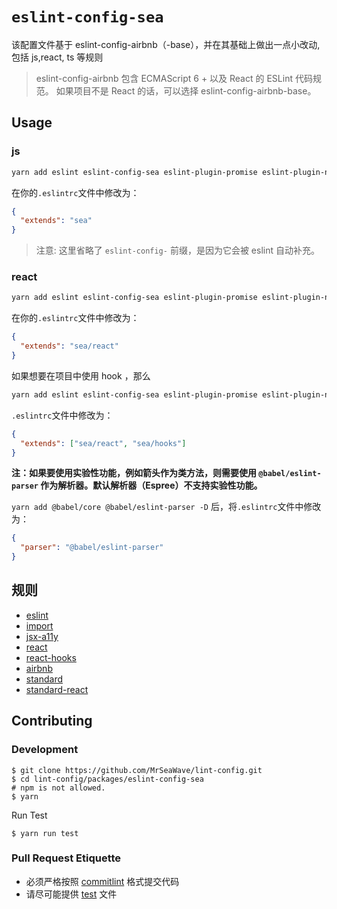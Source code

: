 # `eslint-config-sea`

该配置文件基于 eslint-config-airbnb（-base），并在其基础上做出一点小改动,
包括 js,react, ts 等规则

> eslint-config-airbnb 包含 ECMAScript 6 + 以及 React 的 ESLint 代码规范。
> 如果项目不是 React 的话，可以选择 eslint-config-airbnb-base。

## Usage

### js

```bash
yarn add eslint eslint-config-sea eslint-plugin-promise eslint-plugin-node eslint-plugin-import -D
```

在你的`.eslintrc`文件中修改为：

```json
{
  "extends": "sea"
}
```

> 注意: 这里省略了 `eslint-config-` 前缀，是因为它会被 eslint 自动补充。

### react

```bash
yarn add eslint eslint-config-sea eslint-plugin-promise eslint-plugin-node eslint-plugin-import eslint-plugin-jsx-a11y eslint-plugin-react -D
```

在你的`.eslintrc`文件中修改为：

```json
{
  "extends": "sea/react"
}
```

如果想要在项目中使用 hook ，那么

```bash
yarn add eslint eslint-config-sea eslint-plugin-promise eslint-plugin-node eslint-plugin-import eslint-plugin-jsx-a11y eslint-plugin-react eslint-plugin-react-hooks -D
```

`.eslintrc`文件中修改为：

```json
{
  "extends": ["sea/react", "sea/hooks"]
}
```

**注：如果要使用实验性功能，例如箭头作为类方法，则需要使用 `@babel/eslint-parser` 作为解析器。默认解析器（Espree）不支持实验性功能。**

`yarn add @babel/core @babel/eslint-parser -D` 后，将`.eslintrc`文件中修改为：

```json
{
  "parser": "@babel/eslint-parser"
}
```

## 规则

- [eslint](https://github.com/eslint/eslint/tree/main/docs/rules)
- [import](https://github.com/benmosher/eslint-plugin-import/tree/main/docs/rules)
- [jsx-a11y](https://github.com/evcohen/eslint-plugin-jsx-a11y/tree/master/docs/rules)
- [react](https://github.com/yannickcr/eslint-plugin-react/tree/master/docs/rules)
- [react-hooks](https://reactjs.org/docs/hooks-rules.html)
- [airbnb](https://github.com/airbnb/javascript)
- [standard](https://github.com/standard/eslint-config-standard)
- [standard-react](https://github.com/standard/eslint-config-standard-react)

## Contributing

### Development

```shell
$ git clone https://github.com/MrSeaWave/lint-config.git
$ cd lint-config/packages/eslint-config-sea
# npm is not allowed.
$ yarn
```

Run Test

```shell
$ yarn run test
```

### Pull Request Etiquette

- 必须严格按照 [commitlint](https://github.com/conventional-changelog/commitlint#what-is-commitlint) 格式提交代码
- 请尽可能提供 [test](./__tests__) 文件
